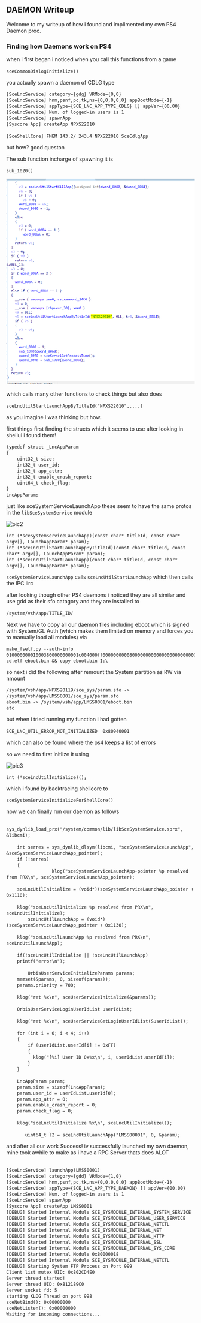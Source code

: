 
## DAEMON Writeup ##

Welcome to my writeup of how i found and implimented my own PS4 Daemon proc.


### Finding how Daemons work on PS4 ###

when i first began i noticed when you call this functions from a game

```sceCommonDialogInitialize()```

you actually spawn a daemon of CDLG type

```[SceLncService] launchApp(NPXS22010)
[SceLncService] category={gdg} VRMode={0,0}
[SceLncService] hnm,psnf,pc,tk,ns={0,0,0,0,0} appBootMode={-1}
[SceLncService] appType={SCE_LNC_APP_TYPE_CDLG} [] appVer={00.00}
[SceLncService] Num. of logged-in users is 1
[SceLncService] spawnApp
[Syscore App] createApp NPXS22010

[SceShellCore] FMEM 143.2/ 243.4 NPXS22010 SceCdlgApp
```

but how? good queston

The sub function incharge of spawning it is 

```
sub_1020()

```

![pic1](https://github.com/LightningMods/PS4-daemon-writeup/blob/main/ida_1.png)

which calls many other functions to check things but also does

```sceLncUtilStartLaunchAppByTitleId("NPXS22010",....)```

as you imagine i was thinking but how..

first things first finding the structs which it seems to use
after looking in shellui i found them!

```
typedef struct _LncAppParam
{
	uint32_t size;
	int32_t user_id;
	int32_t app_attr;
	int32_t enable_crash_report;
	uint64_t check_flag;
}
LncAppParam;
```

just like sceSystemServiceLaunchApp these seem to have the same protos in the `libSceSystemService` module


![pic2](https://github.com/LightningMods/PS4-daemon-writeup/blob/main/ida_2.png)

```
int (*sceSystemServiceLaunchApp)(const char* titleId, const char* argv[], LaunchAppParam* param);
int (*sceLncUtilStartLaunchAppByTitleId)(const char* titleId, const char* argv[], LaunchAppParam* param);
int (*sceLncUtilStartLaunchApp)(const char* titleId, const char* argv[], LaunchAppParam* param);
```

`sceSystemServiceLaunchApp` calls `sceLncUtilStartLaunchApp` which then calls the IPC iirc



after looking though other PS4 daemons i noticed they are all similar and use gdd as their sfo catagory
and they are installed to 

```/system/vsh/app/TITLE_ID/```

Next we have to copy all our daemon files including eboot which is signed with System/GL Auth
(which makes them limited on memory and forces you to manually load all modules)
via

```
make_fself.py --auth-info 010000000010003800000000001c004000ff00000000008000000000000000000000000000000000000000c000400040000000000000008000000000000000f00040ffff000000f000000000000000000000000000000000000000000000000000000000000000000000000000000000000000000000000000000000000000000000000000000000 cd.elf eboot.bin && copy eboot.bin I:\

```

so next i did the following after remount the System partition as RW via nmount


```
/system/vsh/app/NPXS20119/sce_sys/param.sfo -> /system/vsh/app/LMSS0001/sce_sys/param.sfo
eboot.bin -> /system/vsh/app/LMSS0001/eboot.bin
etc
```

but when i tried running my function i had gotten 

`
SCE_LNC_UTIL_ERROR_NOT_INITIALIZED 
0x80940001
`

which can also be found where the ps4 keeps a list of errors

so we need to first initlize it using

![pic3](https://github.com/LightningMods/PS4-daemon-writeup/blob/main/ida_3.png)



```
int (*sceLncUtilInitialize)();
```
which i found by backtracing shellcore to 

```
sceSystemServiceInitializeForShellCore()
```




now we can finally run our daemon as follows

```
     sys_dynlib_load_prx("/system/common/lib/libSceSystemService.sprx", &libcmi);

    int serres = sys_dynlib_dlsym(libcmi, "sceSystemServiceLaunchApp", &sceSystemServiceLaunchApp_pointer);
    if (!serres)
    {
                 klog("sceSystemServiceLaunchApp-pointer %p resolved from PRX\n", sceSystemServiceLaunchApp_pointer);

	sceLncUtilInitialize = (void*)(sceSystemServiceLaunchApp_pointer + 0x1110);

	klog("sceLncUtilInitialize %p resolved from PRX\n", sceLncUtilInitialize);
        sceLncUtilLaunchApp = (void*)(sceSystemServiceLaunchApp_pointer + 0x1130);

	klog("sceLncUtilLaunchApp %p resolved from PRX\n", sceLncUtilLaunchApp);

	if(!sceLncUtilInitialize || !sceLncUtilLaunchApp)
	printf("error\n");
								    
        OrbisUserServiceInitializeParams params;
	memset(&params, 0, sizeof(params));
	params.priority = 700;

	klog("ret %x\n", sceUserServiceInitialize(&params));

	OrbisUserServiceLoginUserIdList userIdList;

	klog("ret %x\n", sceUserServiceGetLoginUserIdList(&userIdList));

	for (int i = 0; i < 4; i++)
	{
		if (userIdList.userId[i] != 0xFF)
		{
		  klog("[%i] User ID 0x%x\n", i, userIdList.userId[i]);
		}
	}

	LncAppParam param;
	param.size = sizeof(LncAppParam);
	param.user_id = userIdList.userId[0];
	param.app_attr = 0;
	param.enable_crash_report = 0;
	param.check_flag = 0;

	klog("sceLncUtilInitialize %x\n", sceLncUtilInitialize());

       uint64_t l2 = sceLncUtilLaunchApp("LMSS00001", 0, &param);
```

and after all our work Success! iv successfully launched my own daemon, mine took awhile to make as i have a RPC Server thats does ALOT

```

[SceLncService] launchApp(LMSS0001)
[SceLncService] category={gdd} VRMode={1,0}
[SceLncService] hnm,psnf,pc,tk,ns={0,0,0,0,0} appBootMode={-1}
[SceLncService] appType={SCE_LNC_APP_TYPE_DAEMON} [] appVer={00.00}
[SceLncService] Num. of logged-in users is 1
[SceLncService] spawnApp
[Syscore App] createApp LMSS0001
[DEBUG] Started Internal Module SCE_SYSMODULE_INTERNAL_SYSTEM_SERVICE
[DEBUG] Started Internal Module SCE_SYSMODULE_INTERNAL_USER_SERVICE
[DEBUG] Started Internal Module SCE_SYSMODULE_INTERNAL_NETCTL
[DEBUG] Started Internal Module SCE_SYSMODULE_INTERNAL_NET
[DEBUG] Started Internal Module SCE_SYSMODULE_INTERNAL_HTTP
[DEBUG] Started Internal Module SCE_SYSMODULE_INTERNAL_SSL
[DEBUG] Started Internal Module SCE_SYSMODULE_INTERNAL_SYS_CORE
[DEBUG] Started Internal Module 0x80000018
[DEBUG] Started Internal Module SCE_SYSMODULE_INTERNAL_NETCTL
[DEBUG] Starting System FTP Process on Port 999
Client list mutex UID: 0x802CD4E0
Server thread started!
Server thread UID: 0x812189C0
Server socket fd: 5
starting KLOG Thread on port 998
sceNetBind(): 0x00000000
sceNetListen(): 0x00000000
Waiting for incoming connections...
```






